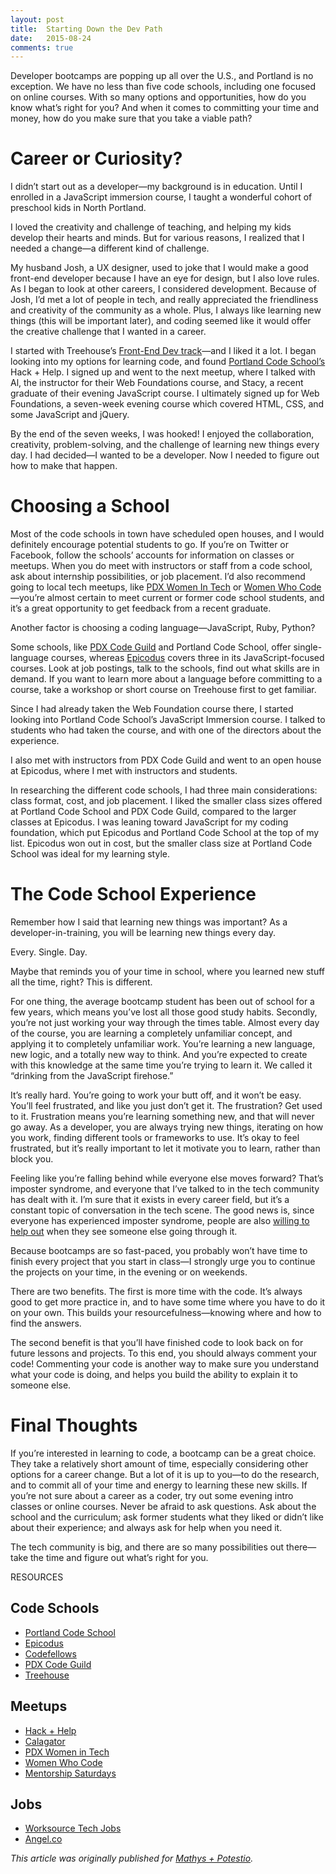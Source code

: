 ```yaml
---
layout: post
title:  Starting Down the Dev Path
date:   2015-08-24
comments: true
---
```


Developer bootcamps are popping up all over the U.S., and Portland is no exception. We have no less than five code schools, including one focused on online courses. With so many options and opportunities, how do you know what’s right for you? And when it comes to committing your time and money, how do you make sure that you take a viable path?

# Career or Curiosity?

I didn’t start out as a developer—my background is in education. Until I enrolled in a JavaScript immersion course, I taught a wonderful cohort of preschool kids in North Portland.

I loved the creativity and challenge of teaching, and helping my kids develop their hearts and minds. But for various reasons, I realized that I needed a change—a different kind of challenge.

My husband Josh, a UX designer, used to joke that I would make a good front-end developer because I have an eye for design, but I also love rules. As I began to look at other careers, I considered development. Because of Josh, I’d met a lot of people in tech, and really appreciated the friendliness and creativity of the community as a whole. Plus, I always like learning new things (this will be important later), and coding seemed like it would offer the creative challenge that I wanted in a career.

I started with Treehouse’s [Front-End Dev track](http://teamtreehouse.com/tracks/front-end-web-development)—and I liked it a lot. I began looking into my options for learning code, and found [Portland Code School’s](http://www.portlandcodeschool.com/) Hack + Help. I signed up and went to the next meetup, where I talked with Al, the instructor for their Web Foundations course, and Stacy, a recent graduate of their evening JavaScript course. I ultimately signed up for Web Foundations, a seven-week evening course which covered HTML, CSS, and some JavaScript and jQuery.

By the end of the seven weeks, I was hooked! I enjoyed the collaboration, creativity, problem-solving, and the challenge of learning new things every day. I had decided—I wanted to be a developer. Now I needed to figure out how to make that happen.

# Choosing a School

Most of the code schools in town have scheduled open houses, and I would definitely encourage potential students to go. If you’re on Twitter or Facebook, follow the schools’ accounts for information on classes or meetups. When you do meet with instructors or staff from a code school, ask about internship possibilities, or job placement. I’d also recommend going to local tech meetups, like [PDX Women In Tech](http://www.pdxwit.org/) or [Women Who Code](https://www.womenwhocode.com/)—you’re almost certain to meet current or former code school students, and it’s a great opportunity to get feedback from a recent graduate.

Another factor is choosing a coding language—JavaScript, Ruby, Python?

Some schools, like [PDX Code Guild](https://pdxcodeguild.com/) and Portland Code School, offer single-language courses, whereas [Epicodus](http://www.epicodus.com/) covers three in its JavaScript-focused courses. Look at job postings, talk to the schools, find out what skills are in demand. If you want to learn more about a language before committing to a course, take a workshop or short course on Treehouse first to get familiar.

Since I had already taken the Web Foundation course there, I started looking into Portland Code School’s JavaScript Immersion course. I talked to students who had taken the course, and with one of the directors about the experience.

I also met with instructors from PDX Code Guild and went to an open house at Epicodus, where I met with instructors and students.

In researching the different code schools, I had three main considerations: class format, cost, and job placement. I liked the smaller class sizes offered at Portland Code School and PDX Code Guild, compared to the larger classes at Epicodus. I was leaning toward JavaScript for my coding foundation, which put Epicodus and Portland Code School at the top of my list. Epicodus won out in cost, but the smaller class size at Portland Code School was ideal for my learning style.

# The Code School Experience

Remember how I said that learning new things was important? As a developer-in-training, you will be learning new things every day.

Every. Single. Day.

Maybe that reminds you of your time in school, where you learned new stuff all the time, right? This is different.

For one thing, the average bootcamp student has been out of school for a few years, which means you’ve lost all those good study habits. Secondly, you’re not just working your way through the times table. Almost every day of the course, you are learning a completely unfamiliar concept, and applying it to completely unfamiliar work. You’re learning a new language, new logic, and a totally new way to think. And you’re expected to create with this knowledge at the same time you’re trying to learn it. We called it “drinking from the JavaScript firehose.”

It’s really hard. You’re going to work your butt off, and it won’t be easy. You’ll feel frustrated, and like you just don’t get it. The frustration? Get used to it. Frustration means you’re learning something new, and that will never go away. As a developer, you are always trying new things, iterating on how you work, finding different tools or frameworks to use. It’s okay to feel frustrated, but it’s really important to let it motivate you to learn, rather than block you.

Feeling like you’re falling behind while everyone else moves forward? That’s imposter syndrome, and everyone that I’ve talked to in the tech community has dealt with it. I’m sure that it exists in every career field, but it’s a constant topic of conversation in the tech scene. The good news is, since everyone has experienced imposter syndrome, people are also [willing to help out](https://storify.com/angelariggs/imposter-syndrome-55ce4fba1fdd573c4de09933) when they see someone else going through it.

Because bootcamps are so fast-paced, you probably won’t have time to finish every project that you start in class—I strongly urge you to continue the projects on your time, in the evening or on weekends.

There are two benefits. The first is more time with the code. It’s always good to get more practice in, and to have some time where you have to do it on your own. This builds your resourcefulness—knowing where and how to find the answers.

The second benefit is that you’ll have finished code to look back on for future lessons and projects. To this end, you should always comment your code! Commenting your code is another way to make sure you understand what your code is doing, and helps you build the ability to explain it to someone else.

# Final Thoughts

If you’re interested in learning to code, a bootcamp can be a great choice. They take a relatively short amount of time, especially considering other options for a career change. But a lot of it is up to you—to do the research, and to commit all of your time and energy to learning these new skills. If you’re not sure about a career as a coder, try out some evening intro classes or online courses. Never be afraid to ask questions. Ask about the school and the curriculum; ask former students what they liked or didn’t like about their experience; and always ask for help when you need it.

The tech community is big, and there are so many possibilities out there—take the time and figure out what’s right for you.

RESOURCES

## Code Schools
* [Portland Code School](http://www.portlandcodeschool.com/)
* [Epicodus](http://www.epicodus.com/)
* [Codefellows](http://www.codefellows.org/locations/learn-to-code-in-portland)
* [PDX Code Guild](https://pdxcodeguild.com/)
* [Treehouse](https://teamtreehouse.com/)

## Meetups
* [Hack + Help](http://www.meetup.com/Portland-Code-School-Learning-and-Development-Group/)
* [Calagator](http://calagator.org/)
* [PDX Women in Tech](http://www.pdxwit.org/)
* [Women Who Code](https://www.womenwhocode.com/portland)
* [Mentorship Saturdays](http://www.meetup.com/Mentorship-Saturdays/)

## Jobs
* [Worksource Tech Jobs](http://portlandtech.org/)
* [Angel.co](https://angel.co/portland/jobs)

*This article was originally published for [Mathys + Potestio](http://mathys-potestio.com/want-to-be-a-developer-where-to-start-and-what-to-expect/).*

